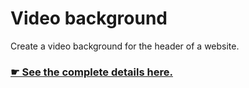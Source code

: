 # Video background

Create a video background for the header of a website.

### [☛ See the complete details here.](http://learn-the-web.algonquindesign.ca/courses/web-dev-5/video-background/)
